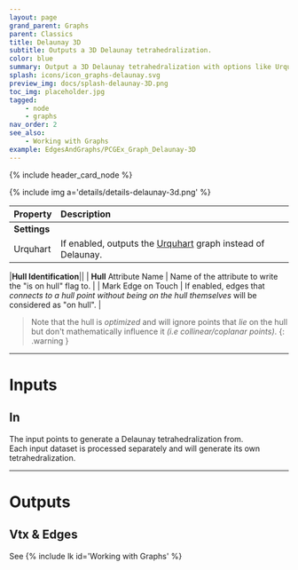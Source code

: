 ```yaml
---
layout: page
grand_parent: Graphs
parent: Classics
title: Delaunay 3D
subtitle: Outputs a 3D Delaunay tetrahedralization.
color: blue
summary: Output a 3D Delaunay tetrahedralization with options like Urquhart graph, hull identification, and projection settings.
splash: icons/icon_graphs-delaunay.svg
preview_img: docs/splash-delaunay-3D.png
toc_img: placeholder.jpg
tagged: 
    - node
    - graphs
nav_order: 2
see_also:
    - Working with Graphs
example: EdgesAndGraphs/PCGEx_Graph_Delaunay-3D
---
```


{% include header_card_node %}

{% include img a='details/details-delaunay-3d.png' %} 

| Property       | Description          |
|:-------------|:------------------|
|**Settings**||
| Urquhart           | If enabled, outputs the [Urquhart](https://en.wikipedia.org/wiki/Urquhart_graph) graph instead of Delaunay.  |

|**Hull Identification**||
| **Hull** Attribute Name           | Name of the attribute to write the "is on hull" flag to. |
| Mark Edge on Touch           | If enabled, edges that *connects to a hull point without being on the hull themselves* will be considered as "on hull". |

> Note that the hull is *optimized* and will ignore points that *lie* on the hull but don't mathematically influence it *(i.e collinear/coplanar points)*.
{: .warning }

---
# Inputs
## In
The input points to generate a Delaunay tetrahedralization from.  
Each input dataset is processed separately and will generate its own tetrahedralization.

---
# Outputs
## Vtx & Edges
See {% include lk id='Working with Graphs' %}